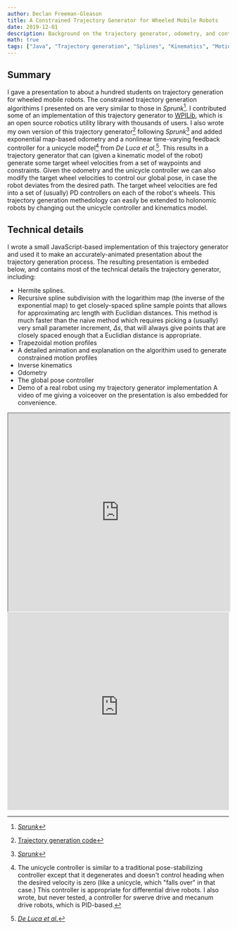 ```yaml
---
author: Declan Freeman-Gleason
title: A Constrained Trajectory Generator for Wheeled Mobile Robots
date: 2019-12-01
description: Background on the trajectory generator, odometry, and controller I wrote for mobile robots
math: true
tags: ["Java", "Trajectory generation", "Splines", "Kinematics", "Motion profiling", "Lie thoery"]
---
```


## Summary
I gave a presentation to about a hundred students on trajectory generation for wheeled mobile robots. The constrained trajectory generation algorithims I presented on are very similar to those in *Sprunk*[^1]. I contributed some of an implementation of this trajectory generator to [WPILib](https://wpilib.org), which is an open source robotics utility library with thousands of users. I also wrote my own version of this trajectory generator[^2] following *Sprunk*[^1] and added exponential map-based odometry and a nonlinear time-varying feedback controller for a unicycle model[^3] from *De Luca et al.*[^4]. This results in a trajectory generator that can (given a kinematic model of the robot) generate some target wheel velocities from a set of waypoints and constraints. Given the odometry and the unicycle controller we can also modify the target wheel velocities to control our global pose, in case the robot deviates from the desired path. The target wheel velocities are fed into a set of (usually) PD controllers on each of the robot's wheels. This trajectory generation methedology can easily be extended to holonomic robots by changing out the unicycle controller and kinematics model.

## Technical details
I wrote a small JavaScript-based implementation of this trajectory generator and used it to make an accurately-animated presentation about the trajectory generation process. The resulting presentation is embeded below, and contains most of the technical details the trajectory generator, including:
 - Hermite splines.
 - Recursive spline subdivision with the logarithim map (the inverse of the exponential map) to get closely-spaced spline sample points that allows for approximating arc length with Euclidian distances. This method is much faster than the naive method which requires picking a (usually) very small parameter increment, $\Delta s$, that will always give points that are closely spaced enough that a Euclidian distance is appropriate.
 - Trapezoidal motion profiles
 - A detailed animation and explanation on the algorithim used to generate constrained motion profiles
 - Inverse kinematics
 - Odometry
 - The global pose controller
 - Demo of a real robot using my trajectory generator implementation
 A video of me giving a voiceover on the presentation is also embedded for convenience.

<iframe width="100%" height="450px" name="presentation-frame" src="https://pietroglyph.github.io/trajectory-presentation/"></iframe>

<iframe width="100%" height="450px" src="https://www.youtube-nocookie.com/embed/fEVU7dVc8B4" title="YouTube video player" frameborder="0" allow="accelerometer; autoplay; clipboard-write; encrypted-media; gyroscope; picture-in-picture" allowfullscreen></iframe>

[^1]:[*Sprunk*](http://www2.informatik.uni-freiburg.de/~lau/students/Sprunk2008.pdf)
[^2]:[Trajectory generation code](https://github.com/Spartronics4915/SpartronicsLib/tree/323c6f245b12f2280b2d16eb36916efa1ebf8731/src/main/java/com/spartronics4915/lib/math/twodim)
[^3]:The unicycle controller is similar to a traditional pose-stabilizing controller except that it degenerates and doesn't control heading when the desired velocity is zero (like a unicycle, which "falls over" in that case.) This controller is appropriate for differential drive robots. I also wrote, but never tested, a controller for swerve drive and mecanum drive robots, which is PID-based.
[^4]:[*De Luca et al.*](https://doi.org/10.1007/3-540-45000-9_8)
